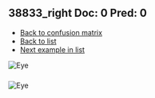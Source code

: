 ## 38833_right Doc: 0 Pred: 0
- [Back to confusion matrix](https://github.com/juliandewit/kaggle_retinopathy/blob/master/matrix.md)
- [Back to list](https://github.com/juliandewit/kaggle_retinopathy/blob/master/lists/00/list.md)
- [Next example in list](https://github.com/juliandewit/kaggle_retinopathy/blob/master/lists/00/38/38837_left.md)

![Eye](https://retinopaty.blob.core.windows.net/size1024/38833_right_0.jpeg)

### 

![Eye]()

